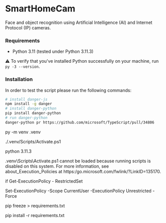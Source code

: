 # SmartHomeCam

Face and object recognition using Artificial Intelligence (AI) and Internet Protocol (IP) cameras.

### Requirements

* Python 3.11 (tested under Python 3.11.3)

:warning: To verify that you've installed Python successfully on your machine, run `py -3 --version`.

### Installation

In order to test the script please run the following commands:

```sh
# install danger-js
npm install -g danger
# install danger-python
pip install danger-python
# run danger-python
danger-python pr https://github.com/microsoft/TypeScript/pull/34806
```




py -m venv .venv

./.venv/Scripts/Activate.ps1


python 3.11.3



\.venv\Scripts\Activate.ps1 cannot be loaded because running scripts is disabled on this system. For more information, see about_Execution_Policies at 
https:/go.microsoft.com/fwlink/?LinkID=135170.

if Get-ExecutionPolicy - RestrictedSet

Set-ExecutionPolicy -Scope CurrentUser -ExecutionPolicy Unrestricted -Force



pip freeze > requirements.txt

pip install -r requirements.txt